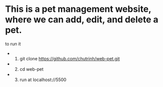 # This is a pet management website, where we can add, edit, and delete a pet.
to run it
- 1. git clone https://github.com/chutrinh/web-pet.git
- 2. cd web-pet
- 3. run at localhost://5500
